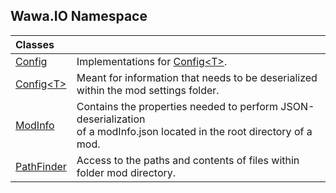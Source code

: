 ## Wawa.IO Namespace

| Classes | |
| :--- | :--- |
| [Config](Config.md 'Wawa.IO.Config') | Implementations for [Config&lt;T&gt;](Config{T}.md 'Wawa.IO.Config<T>'). |
| [Config&lt;T&gt;](Config{T}.md 'Wawa.IO.Config<T>') | Meant for information that needs to be deserialized within the mod settings folder. |
| [ModInfo](ModInfo.md 'Wawa.IO.ModInfo') | Contains the properties needed to perform JSON-deserialization<br/>of a modInfo.json located in the root directory of a mod. |
| [PathFinder](PathFinder.md 'Wawa.IO.PathFinder') | Access to the paths and contents of files within folder mod directory. |
